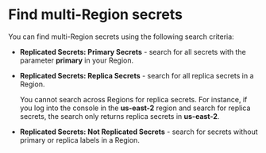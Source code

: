 # Find multi\-Region secrets<a name="search-multiregion-secret"></a>

You can find multi\-Region secrets using the following search criteria:
+ **Replicated Secrets: Primary Secrets** \- search for all secrets with the parameter **primary** in your Region\.
+ **Replicated Secrets: Replica Secrets** \- search for all replica secrets in a Region\.

  You cannot search across Regions for replica secrets\. For instance, if you log into the console in the **us\-east\-2** region and search for replica secrets, the search only returns replica secrets in **us\-east\-2**\.
+ **Replicated Secrets: Not Replicated Secrets** \- search for secrets without primary or replica labels in a Region\.